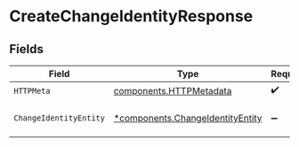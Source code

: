 # CreateChangeIdentityResponse


## Fields

| Field                                                                               | Type                                                                                | Required                                                                            | Description                                                                         |
| ----------------------------------------------------------------------------------- | ----------------------------------------------------------------------------------- | ----------------------------------------------------------------------------------- | ----------------------------------------------------------------------------------- |
| `HTTPMeta`                                                                          | [components.HTTPMetadata](../../models/components/httpmetadata.md)                  | :heavy_check_mark:                                                                  | N/A                                                                                 |
| `ChangeIdentityEntity`                                                              | [*components.ChangeIdentityEntity](../../models/components/changeidentityentity.md) | :heavy_minus_sign:                                                                  | Create an identity for this change                                                  |